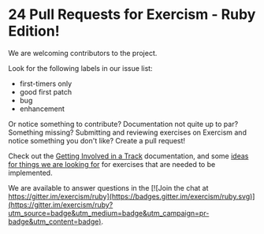 # 24 Pull Requests for Exercism - Ruby Edition!

We are welcoming contributors to the project.

Look for the following labels in our issue list:

* first-timers only
* good first patch
* bug
* enhancement

Or notice something to contribute?  Documentation not quite up to par?
Something missing?  Submitting and reviewing exercises on Exercism and
notice something you don't like?  Create a pull request!

Check out the [Getting Involved in a Track](https://github.com/exercism/docs/blob/master/contributing-to-language-tracks/README.md#getting-involved-in-an-exercism-language-track) documentation, and some [ideas for things we are looking for](http://exercism.io/languages/ruby/todo) for exercises that are needed to be implemented.

We are available to answer questions in the [![Join the chat at https://gitter.im/exercism/ruby](https://badges.gitter.im/exercism/ruby.svg)](https://gitter.im/exercism/ruby?utm_source=badge&utm_medium=badge&utm_campaign=pr-badge&utm_content=badge).
